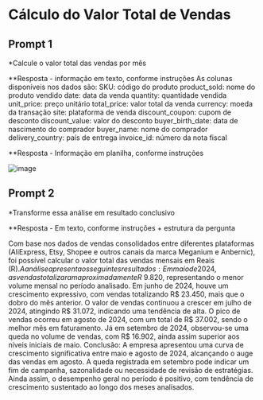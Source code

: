 # Cálculo do Valor Total de Vendas

## Prompt 1
*Calcule o valor total das vendas por mês

**Resposta - informação em texto, conforme instruções
As colunas disponíveis nos dados são:
SKU: código do produto
product_sold: nome do produto vendido
date: data da venda
quantity: quantidade vendida
unit_price: preço unitário
total_price: valor total da venda
currency: moeda da transação
site: plataforma de venda
discount_coupon: cupom de desconto
discount_value: valor do desconto
buyer_birth_date: data de nascimento do comprador
buyer_name: nome do comprador
delivery_country: país de entrega
invoice_id: número da nota fiscal

**Resposta - Informação em planilha, conforme instruções

![image](https://github.com/user-attachments/assets/1ebab5e4-67d9-44d7-b288-e5fd73250172)

## Prompt 2
*Transforme essa análise em resultado conclusivo

**Resposta - Em texto, conforme instruções + estrutura da pergunta

Com base nos dados de vendas consolidados entre diferentes plataformas (AliExpress, Etsy, Shopee e outros canais da marca Meganium e Anbernic), foi possível calcular o valor total das vendas mensais em Reais (R$). A análise apresenta os seguintes resultados:
Em maio de 2024, as vendas totalizaram aproximadamente R$ 9.820, representando o menor volume mensal no período analisado.
Em junho de 2024, houve um crescimento expressivo, com vendas totalizando R$ 23.450, mais que o dobro do mês anterior.
O valor de vendas continuou a crescer em julho de 2024, atingindo R$ 31.072, indicando uma tendência de alta.
O pico de vendas ocorreu em agosto de 2024, com um total de R$ 37.002, sendo o melhor mês em faturamento.
Já em setembro de 2024, observou-se uma queda no volume de vendas, com R$ 16.902, ainda assim superior aos níveis iniciais de maio.
Conclusão:
A empresa apresentou uma curva de crescimento significativa entre maio e agosto de 2024, alcançando o auge das vendas em agosto. A queda registrada em setembro pode indicar um fim de campanha, sazonalidade ou necessidade de revisão de estratégias. Ainda assim, o desempenho geral no período é positivo, com tendência de crescimento sustentado ao longo dos meses analisados.
